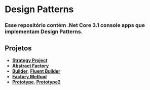 # Design Patterns

### Esse repositório contém .Net Core 3.1 console apps que implementam Design Patterns.

## Projetos

- **[Strategy Project](Strategy-Project/README.md)**
- **[Abstract Factory](Abstract-Factory/README.md)**
- **[Builder](Builder/README.md)**, **[Fluent Builder](Fluent-Builder/README.md)**
- **[Factory Method](Factory-Method/README.md)**
- **[Prototype](Prototype/README.md)**, **[Prototype2](Prototype2/README.md)**
